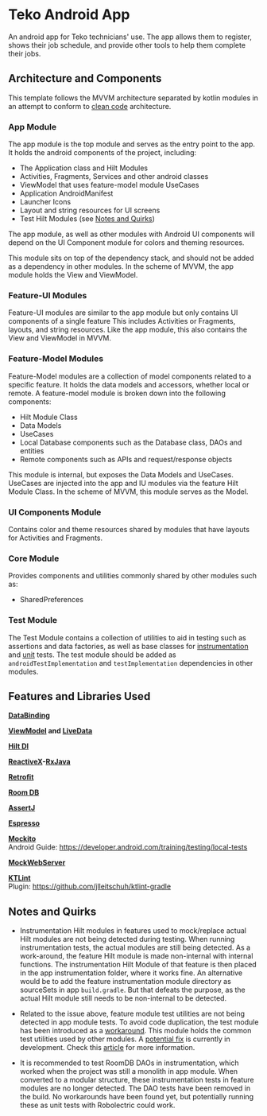 # Teko Android App

An android app for Teko technicians' use. The app allows them to register, shows their job schedule, and provide other
tools to help them complete their jobs.


## Architecture and Components

This template follows the MVVM architecture separated by kotlin modules in an attempt to conform to
[clean code](https://www.oncehub.com/blog/explaining-clean-architecture) architecture.

### App Module

The app module is the top module and serves as the entry point to the app. It holds the android components of the 
project, including:
* The Application class and Hilt Modules
* Activities, Fragments, Services and other android classes
* ViewModel that uses feature-model module UseCases
* Application AndroidManifest
* Launcher Icons
* Layout and string resources for UI screens
* Test Hilt Modules (see [Notes and Quirks](#notes-and-quirks))

The app module, as well as other modules with Android UI components will depend on the UI Component module for colors
and theming resources.

This module sits on top of the dependency stack, and should not be added as a dependency in other modules. In the
scheme of MVVM, the app module holds the View and ViewModel.

### Feature-UI Modules

Feature-UI modules are similar to the app module but only contains UI components of a single feature This includes
Activities or Fragments, layouts, and string resources. Like the app module, this also contains the View and ViewModel
in MVVM.

### Feature-Model Modules

Feature-Model modules are a collection of model components related to a specific feature. It holds the data models and
accessors, whether local or remote. A feature-model module is broken down into the following components:
* Hilt Module Class
* Data Models
* UseCases
* Local Database components such as the Database class, DAOs and entities
* Remote components such as APIs and request/response objects

This module is internal, but exposes the Data Models and UseCases. UseCases are injected into the app and IU
modules via the feature Hilt Module Class. In the scheme of MVVM, this module serves as the Model.

### UI Components Module

Contains color and theme resources shared by modules that have layouts for Activities and Fragments.

### Core Module

Provides components and utilities commonly shared by other modules such as: 
* SharedPreferences

### Test Module

The Test Module contains a collection of utilities to aid in testing such as assertions and data factories, as well as
base classes for [instrumentation](test/src/main/java/ph/teko/app/test/base/BaseInstrumentationTest.kt) and
[unit](test/src/main/java/ph/teko/app/test/base/BaseUnitTest.kt) tests. The test module should be added as
`androidTestImplementation` and `testImplementation` dependencies in other modules.


## Features and Libraries Used

**[DataBinding](https://developer.android.com/topic/libraries/data-binding)**

**[ViewModel](https://developer.android.com/topic/libraries/architecture/viewmodel)
and [LiveData](https://developer.android.com/topic/libraries/architecture/livedata)**

**[Hilt DI](https://developer.android.com/training/dependency-injection/hilt-android)**

**[ReactiveX](https://reactivex.io/)-[RxJava](https://github.com/ReactiveX/RxJava)**

**[Retrofit](https://square.github.io/retrofit/)**

**[Room DB](https://developer.android.com/training/data-storage/room)**

**[AssertJ](https://assertj.github.io/doc)**

**[Espresso](https://developer.android.com/topic/libraries/architecture/viewmodel)**

**[Mockito](https://site.mockito.org/)**\
Android Guide: https://developer.android.com/training/testing/local-tests

**[MockWebServer](https://github.com/square/okhttp/tree/master/mockwebserver)**

**[KTLint](https://ktlint.github.io)**\
Plugin: https://github.com/jlleitschuh/ktlint-gradle


## Notes and Quirks

* Instrumentation Hilt modules in features used to mock/replace actual Hilt modules are not being detected during
testing. When running instrumentation tests, the actual modules are still being detected. As a work-around, the
feature Hilt module is made non-internal with internal functions. The instrumentation Hilt Module of that feature is
then placed in the app instrumentation folder, where it works fine. An alternative would be to add the feature
instrumentation module directory as sourceSets in app `build.gradle`. But that defeats the purpose, as the actual
Hilt module still needs to be non-internal to be detected.

* Related to the issue above, feature module test utilities are not being detected in app module tests. To avoid code
duplication, the test module has been introduced as a [workaround](https://treatwell.engineering/mock-factory-for-android-testing-in-multi-module-system-7654f45808be).
This module holds the common test utilities used by other modules. A [potential fix](https://issuetracker.google.com/issues/139438142)
is currently in development. Check this [article](http://michaelevans.org/blog/2019/09/21/stop-repeating-yourself-sharing-test-code-across-android-modules/)
for more information.

* It is recommended to test RoomDB DAOs in instrumentation, which worked when the project was still a monolith in
app module. When converted to a modular structure, these instrumentation tests in feature modules are no longer
detected. The DAO tests have been removed in the build. No workarounds have been found yet, but potentially running
these as unit tests with Robolectric could work.

